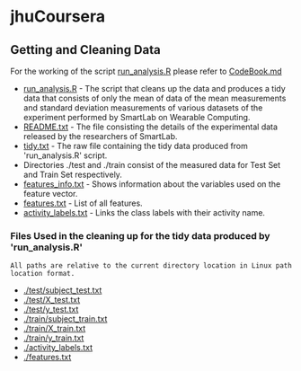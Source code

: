 jhuCoursera
===========
## Getting and Cleaning Data
  For the working of the script [run_analysis.R](./run_analysis.R) please refer to [CodeBook.md](./CodeBook.md)
* [run_analysis.R](./run_analysis.R) - The script that cleans up the data and produces a tidy data that consists of only the mean of data of the mean measurements and standard deviation measurements of various datasets of the experiment performed by SmartLab on Wearable Computing.
* [README.txt](./README.txt) - The file consisting the details of the experimental data released by the researchers of SmartLab.
* [tidy.txt](./tidy.txt) - The raw file containing the tidy data produced from 'run_analysis.R' script.
* Directories ./test and ./train consist of the measured data for Test Set and Train Set respectively.
* [features_info.txt](./features_info.txt) - Shows information about the variables used on the feature vector.
* [features.txt](./features.txt) - List of all features.
* [activity_labels.txt](./activity_labels.txt) - Links the class labels with their activity name.

### Files Used in the cleaning up for the tidy data produced by 'run_analysis.R'
    All paths are relative to the current directory location in Linux path location format.
* [./test/subject_test.txt](./test/subject_test.txt)
* [./test/X_test.txt](./test/X_test.txt)
* [./test/y_test.txt](./test/y_test.txt)
* [./train/subject_train.txt](./train/subject_train.txt)
* [./train/X_train.txt](./train/X_train.txt)
* [./train/y_train.txt](./train/y_train.txt)
* [./activity_labels.txt](./activity_labels.txt)
* [./features.txt](./features.txt)